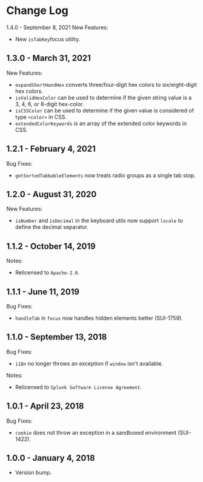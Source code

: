 Change Log
============

1.4.0 - September 8, 2021
New Features: 
* New `isTabKey`focus utility.

1.3.0 - March 31, 2021
----------
New Features:
* `expandShortHandHex` converts three/four-digit hex colors to six/eight-digit hex colors.
* `isValidHexColor` can be used to determine if the given string value is a 3, 4, 6, or 8-digit hex-color.
* `isCSSColor` can be used to determine if the given value is considered of type `<color>` in CSS.
* `extendedColorKeywords` is an array of the extended color keywords in CSS.

1.2.1 - February 4, 2021
----------
Bug Fixes:
* `getSortedTabbableElements` now treats radio groups as a single tab stop.

1.2.0 - August 31, 2020
----------
New Features:
* `isNumber` and `isDecimal` in the keyboard utils now support `locale` to define the decimal separator.

1.1.2 - October 14, 2019
----------
Notes:
* Relicensed to `Apache-2.0`.

1.1.1 - June 11, 2019
----------
Bug Fixes:
* `handleTab` in `focus` now handles hidden elements better (SUI-1759).

1.1.0 - September 13, 2018
----------
Bug Fixes:
* `i18n` no longer throws an exception if `window` isn't available.

Notes:
* Relicensed to `Splunk Software License Agreement`.

1.0.1 - April 23, 2018
----------
Bug Fixes:
* `cookie` does not throw an exception in a sandboxed environment (SUI-1422).

1.0.0 - January 4, 2018
----------
* Version bump.

